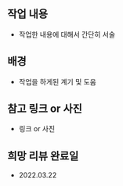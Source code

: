 ## 작업 내용
- 작업한 내용에 대해서 간단히 서술

## 배경
- 작업을 하게된 계기 및 도움

## 참고 링크 or 사진
- 링크 or 사진

## 희망 리뷰 완료일
- 2022.03.22
